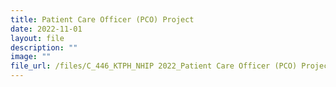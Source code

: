 ```yaml
---
title: Patient Care Officer (PCO) Project
date: 2022-11-01
layout: file
description: ""
image: ""
file_url: /files/C_446_KTPH_NHIP 2022_Patient Care Officer (PCO) Project.pdf
---
```

